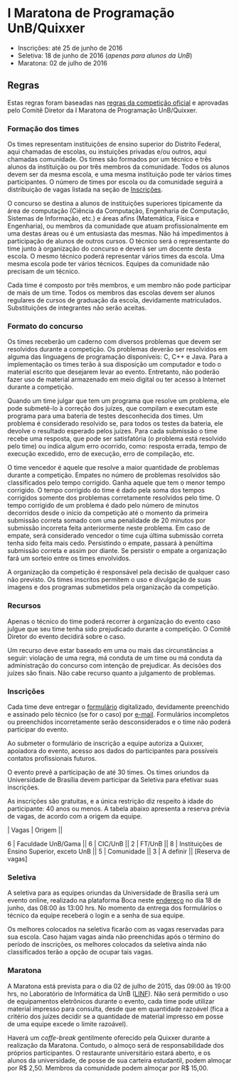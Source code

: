 I Maratona de Programação UnB/Quixxer
====================================

* Inscrições: até 25 de junho de 2016
* Seletiva: 18 de junho de 2016 (_apenas para alunos da UnB_)
* Maratona: 02 de julho de 2016

Regras
------

Estas regras foram baseadas nas [regras da competição oficial](http://maratona.ime.usp.br/regras16.html) e aprovadas pelo Comitê
Diretor da I Maratona de Programação UnB/Quixxer.

### Formação dos times

Os times representam instituições de ensino superior do Distrito Federal, aqui
chamadas de escolas, ou instuições privadas e/ou outros, aqui chamadas
comunidade. Os times são formados por um técnico e três alunos da instituição ou
por três membros da comunidade. Todos os alunos devem ser da mesma escola, e
uma mesma instituição pode ter vários times participantes. O número de times por
escola ou da comunidade seguirá a distribuição de vagas listada na seção de
[Inscrições](Inscrições).

O concurso se destina a alunos de instituições superiores tipicamente da área
de computação (Ciência da Computação, Engenharia de Computação, Sistemas de
Informação, etc.) e áreas afins (Matemática, Física e Engenharia), ou membros da
comunidade que atuam profissionalmente em uma destas áreas ou é um entusiasta
das mesmas. Não há impedimentos à participação de alunos de outros cursos. O
técnico será o representante do time junto à organização do concurso e deverá
ser um docente desta escola. O mesmo técnico poderá representar vários times da
escola. Uma mesma escola pode ter vários técnicos. Equipes da comunidade não
precisam de um técnico.

Cada time é composto por três membros, e um membro não pode participar de mais
de um time. Todos os membros das escolas devem ser alunos regulares de cursos
de graduação da escola, devidamente matriculados. Substituições de integrantes
não serão aceitas.

### Formato do concurso

Os times receberão um caderno com diversos problemas que devem ser resolvidos
durante a competição. Os problemas deverão ser resolvidos em alguma das
linguagens de programação disponíveis: C, C++ e Java. Para a implementação os
times terão à sua disposição um computador e todo o material escrito que
desejarem levar ao evento. Entretanto, não poderão fazer uso de material
armazenado em meio digital ou ter acesso à Internet durante a competição.

Quando um time julgar que tem um programa que resolve um problema, ele pode
submetê-lo à correção dos juízes, que compilam e executam este programa para
uma bateria de testes desconhecida dos times. Um problema é considerado
resolvido se, para todos os testes da bateria, ele devolve o resultado esperado
pelos juízes. Para cada submissão o time recebe uma resposta, que pode ser
satisfatória (o problema está resolvido pelo time) ou indica algum erro
ocorrido, como: resposta errada, tempo de execução excedido, erro de execução,
erro de compilação, etc.

O time vencedor é aquele que resolve a maior quantidade de problemas durante a
competição. Empates no número de problemas resolvidos são classificados pelo
tempo corrigido. Ganha aquele que tem o menor tempo corrigido. O tempo
corrigido do time é dado pela soma dos tempos corrigidos somente dos problemas
corretamente resolvidos pelo time. O tempo corrigido de um problema é dado
pelo número de minutos decorridos desde o início da competição até o momento da
primeira submissão correta somado com uma penalidade de 20 minutos por submissão
incorreta feita anteriormente neste problema. Em caso de empate, será
considerado vencedor o time cuja última submissão correta tenha sido feita mais
cedo. Persistindo o empate, passará à penúltima submissão correta e assim por
diante. Se persistir o empate a organização fará um sorteio entre os times
envolvidos.

A organização da competição é responsável pela decisão de qualquer caso não
previsto. Os times inscritos permitem o uso e divulgação de suas imagens e dos
programas submetidos pela organização da competição.

### Recursos

Apenas o técnico do time poderá recorrer à organização do evento caso julgue que
seu time tenha sido prejudicado durante a competição. O Comitê Diretor do evento
decidirá sobre o caso.

Um recurso deve estar baseado em uma ou mais das circunstâncias a seguir:
violação de uma regra, má conduta de um time ou má conduta da administração do
concurso com intenção de prejudicar. As decisões dos juízes são finais. Não
cabe recurso quanto a julgamento de problemas.

### Inscrições

Cada time deve entregar o [formulário](./Inscricao_2014.pdf?raw=true)
digitalizado, devidamente preenchido e assinado pelo técnico (se for o caso)
por
[e-mail](edsonalves@unb.br).  Formulários incompletos ou preenchidos
incorretamente serão desconsiderados e o time não poderá participar do evento.

Ao submeter o formulário de inscrição a equipe autoriza a Quixxer, apoiadora
do evento, acesso aos dados do participantes para possíveis contatos
profissionais futuros.

O evento prevê a participação de até 30 times. Os times oriundos da Universidade
de Brasília devem participar da Seletiva para efetivar suas inscrições.

As inscrições são gratuitas, e a única restrição diz respeito à idade do
participante: 40 anos ou menos. A tabela abaixo apresenta a reserva prévia de
vagas, de acordo com a origem da equipe.

| Vagas | Origem ||

6 | Faculdade UnB/Gama ||
6 | CIC/UnB ||
2 | FT/UnB ||
8 | Instituições de Ensino Superior, exceto UnB ||
5 | Comunidade ||
3 | A definir ||
[Reserva de vagas]

### Seletiva

A seletiva para as equipes oriundas da Universidade de Brasília será um evento
online, realizado na plataforma Boca neste [endereço](lappis.unb.br/boca) no
dia 18 de junho, das 08:00 às 13:00 hrs. No momento da entrega dos formulários
o técnico da equipe receberá o login e a senha de sua equipe.

Os melhores colocados na seletiva ficarão com as vagas reservadas para sua
escola. Caso hajam vagas ainda não preenchidas após o término do período de
inscrições, os melhores colocados da seletiva ainda não classificados terão
a opção de ocupar tais vagas.

### Maratona

A Maratona está prevista para o dia 02 de julho de 2015, das 09:00 às 19:00 hrs,
no Laboratório de Informática da UnB ([LINF](http://www.cic.unb.br/index.php?option=com_content&view=category&layout=blog&id=30&Itemid=34)). Não será permitido o uso de equipamentos eletrônicos durante o
evento, cada time pode utilizar material impresso para consulta, desde que em
quantidade razoável (fica a critério dos juízes decidir se a quantidade de
material impresso em posse de uma equipe excede o limite razoável).

Haverá um _coffe-break_ gentilmente oferecido pela Quixxer durante a realização
da Maratona. Contudo, o almoço será de responsabilidade dos próprios
participantes. O restaurante universitário estará aberto, e os alunos da
universidade, de posse de sua carteira estudantil, podem almoçar por R$ 2,50.
Membros da comunidade podem almoçar por R$ 15,00.
